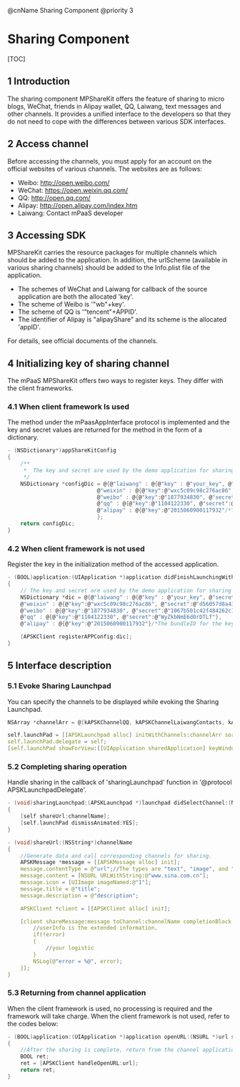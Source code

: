 @cnName Sharing Component
@priority 3

# Sharing Component

[TOC]

## 1 Introduction

The sharing component MPShareKit offers the feature of sharing to micro blogs, WeChat, friends in Alipay wallet, QQ, Laiwang, text messages and other channels. It provides a unified interface to the developers so that they do not need to cope with the differences between various SDK interfaces. 

## 2 Access channel

Before accessing the channels, you must apply for an account on the official websites of various channels. The websites are as follows:   
* Weibo:   http://open.weibo.com/  
* WeChat:   https://open.weixin.qq.com/   
* QQ:   http://open.qq.com/   
* Alipay:   http://open.alipay.com/index.htm 
* Laiwang: Contact mPaaS developer

## 3 Accessing SDK

MPShareKit carries the resource packages for multiple channels which should be added to the application. In addition, the urlScheme (available in various sharing channels) should be added to the Info.plist file of the application. 

* The schemes of WeChat and Laiwang for callback of the source application are both the allocated 'key'. 
* The scheme of Weibo is '"wb"+key'.
* The scheme of QQ is '"tencent"+APPID'. 
* The identifier of Alipay is "alipayShare" and its scheme is the allocated 'appID'. 

For details, see official documents of the channels. 

## 4 Initializing key of sharing channel

The mPaaS MPShareKit offers two ways to register keys. They differ with the client frameworks. 

### 4.1 When client framework Is used

The method under the mPaasAppInterface protocol is implemented and the key and secret values are returned for the method in the form of a dictionary. 
```C
- (NSDictionary*)appShareKitConfig
{
    /**  
     *  The key and secret are used by the demo application for sharing purpose only. Laiwang needs to manually designate the source application for sharing, while other channels do not require this operation.  Contact @粒尘 of Laiwang who will assign the key and secret. 
     */  
    NSDictionary *configDic = @{@"laiwang" : @{@"key" : @"your_key", @"secret" : @"your_secret", @"appname": @"Name of source application of the sharing"},
                            @"weixin" : @{@"key":@"wxc5c09c98c276ac86", @"secret":@"d56057d8a43031bdc178991f6eb8dcd5"},
                            @"weibo" : @{@"key":@"1877934830", @"secret":@"1067b501c42f484262c1803406510af0"},
                            @"qq" : @{@"key":@"1104122330", @"secret":@"WyZkbNmE6d0rDTLf"}, 
                            @"alipay" : @{@"key":@"2015060900117932"/*The bundleID for the key is "com.alipay.share.demo". If it is used for testing, modify it to the key you applied or modify bundleID to "com.alipay.share.demo"*/}
                            };
    return configDic;
}
``` 

### 4.2 When client framework is not used

Register the key in the initialization method of the accessed application. 
```C
- (BOOL)application:(UIApplication *)application didFinishLaunchingWithOptions:(NSDictionary *)launchOptions
{
	// The key and secret are used by the demo application for sharing purpose only. Laiwang needs to manually designate the source application for sharing, while other channels do not require this operation. Contact @粒尘 of Laiwang who will assign the key and secret.
	NSDictionary *dic = @{@"laiwang" : @{@"key" : @"your_key", @"secret" : @"your_secret", @"appname": @"Share by application name"},
	@"weixin" : @{@"key":@"wxc5c09c98c276ac86", @"secret":@"d56057d8a43031bdc178991f6eb8dcd5"},
	@"weibo" : @{@"key":@"1877934830", @"secret":@"1067b501c42f484262c1803406510af0"},
	@"qq" : @{@"key":@"1104122330", @"secret":@"WyZkbNmE6d0rDTLf"},
	@"alipay" : @{@"key":@"2015060900117932"}/*The bundleID for the key is "com.alipay.share.demo". If it is used for testing, modify it to the key you applied or modify bundleID to "com.alipay.share.demo"*/}

	[APSKClient registerAPPConfig:dic];
}
```  

## 5 Interface description

### 5.1 Evoke Sharing Launchpad

You can specify the channels to be displayed while evoking the Sharing Launchpad. 
```C
NSArray *channelArr = @[kAPSKChannelQQ, kAPSKChannelLaiwangContacts, kAPSKChannelLaiwangTimeline, kAPSKChannelWeibo, kAPSKChannelWeixin, kAPSKChannelCopyLink];

self.launchPad = [[APSKLaunchpad alloc] initWithChannels:channelArr sort:NO];
self.launchPad.delegate = self;  
[self.launchPad showForView:[[UIApplication sharedApplication] keyWindow] animated:YES];
```

### 5.2 Completing sharing operation
Handle sharing in the callback of 'sharingLaunchpad' function in '@protocol APSKLaunchpadDelegate'. 
```C
- (void)sharingLaunchpad:(APSKLaunchpad *)launchpad didSelectChannel:(NSString *)channelName
{
    [self shareUrl:channelName];
    [self.launchPad dismissAnimated:YES];
}

- (void)shareUrl:(NSString*)channelName
{
	//Generate data and call corresponding channels for sharing. 
    APSKMessage *message = [[APSKMessage alloc] init];
    message.contentType = @"url";//The types are "text", "image", and "url". 
    message.content = [NSURL URLWithString:@"www.sina.com.cn"];
    message.icon = [UIImage imageNamed:@"1"];
    message.title = @"title";
    message.description = @"description";

    APSKClient *client = [[APSKClient alloc] init];

    [client shareMessage:message toChannel:channelName completionBlock:^(NSError *error, NSDictionary *userInfo) {
        //userInfo is the extended information. 
        if(!error)
        {
            //your logistic
        }
        NSLog(@"error = %@", error);
    }];    
}
```
### 5.3 Returning from channel application

When the client framework is used, no processing is required and the framework will take charge.  When the client framework is not used, refer to the codes below: 

```C
- (BOOL)application:(UIApplication *)application openURL:(NSURL *)url sourceApplication:(NSString *)sourceApplication annotation:(id)annotation
{
    //After the sharing is complete, return from the channel application to the source application. 
    BOOL ret;  
    ret = [APSKClient handleOpenURL:url];  
    return ret;
}
```
